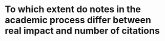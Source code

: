 # To which extent do notes in the academic process differ between real impact and number of citations

<!-- #service -->

<!-- {BearID:461267EE-9F4F-4402-A75D-A3F79D848510-15756-0000130BFA046952} -->

